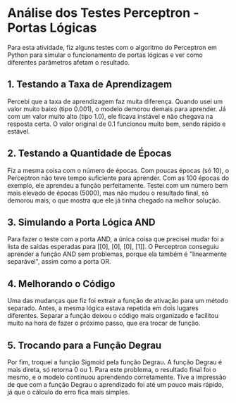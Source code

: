 # Análise dos Testes Perceptron - Portas Lógicas

Para esta atividade, fiz alguns testes com o algoritmo do Perceptron em Python para simular o funcionamento de portas lógicas e ver como diferentes parâmetros afetam o resultado.

## 1. Testando a Taxa de Aprendizagem
Percebi que a taxa de aprendizagem faz muita diferença. Quando usei um valor muito baixo (tipo 0.001), o modelo demorou demais para aprender. Já com um valor muito alto (tipo 1.0), ele ficava instável e não chegava na resposta certa. O valor original de 0.1 funcionou muito bem, sendo rápido e estável.

## 2. Testando a Quantidade de Épocas
Fiz a mesma coisa com o número de épocas. Com poucas épocas (só 10), o Perceptron não teve tempo suficiente para aprender. Com as 100 épocas do exemplo, ele aprendeu a função perfeitamente. Testei com um número bem mais elevado de épocas (5000), mas não mudou o resultado final, só demorou mais, o que mostra que ele já tinha chegado na melhor solução.

## 3. Simulando a Porta Lógica AND
Para fazer o teste com a porta AND, a única coisa que precisei mudar foi a lista de saídas esperadas para [[0], [0], [0], [1]]. O Perceptron conseguiu aprender a função AND sem problemas, porque ela também é "linearmente separável", assim como a porta OR.

## 4. Melhorando o Código
Uma das mudanças que fiz foi extrair a função de ativação para um método separado. Antes, a mesma lógica estava repetida em dois lugares diferentes. Separar a função deixou o código mais organizado e facilitou muito na hora de fazer o próximo passo, que era trocar de função.

## 5. Trocando para a Função Degrau
Por fim, troquei a função Sigmoid pela função Degrau. A função Degrau é mais direta, só retorna 0 ou 1. Para este problema, o resultado final foi o mesmo, e o modelo continuou aprendendo corretamente. Tive a impressão de que com a função Degrau o aprendizado foi até um pouco mais rápido, já que o cálculo do erro fica mais simples.
